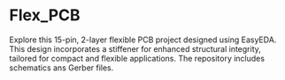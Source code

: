# Flex_PCB
Explore this 15-pin, 2-layer flexible PCB project designed using EasyEDA. This design incorporates a stiffener for enhanced structural integrity, tailored for compact and flexible applications. The repository includes schematics ans Gerber files.
